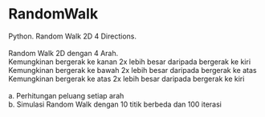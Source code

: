 # RandomWalk
 Python. Random Walk 2D 4 Directions. <br>
 <br>
 Random Walk 2D dengan 4 Arah. <br>
 Kemungkinan bergerak ke kanan 2x lebih besar daripada bergerak ke kiri <br>
 Kemungkinan bergerak ke bawah 2x lebih besar daripada bergerak ke atas <br>
 Kemungkinan bergerak ke atas 2x lebih besar daripada bergerak ke kiri <br>
 <br>
 a. Perhitungan peluang setiap arah <br>
 b. Simulasi Random Walk dengan 10 titik berbeda dan 100 iterasi

